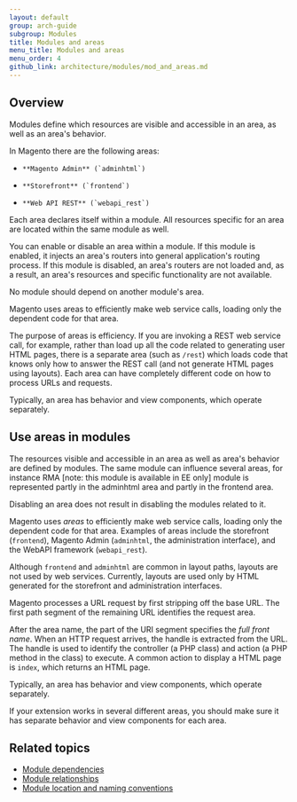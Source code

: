 ```yaml
---
layout: default
group: arch-guide
subgroup: Modules
title: Modules and areas
menu_title: Modules and areas
menu_order: 4
github_link: architecture/modules/mod_and_areas.md
---
```


<h2 id="m2arch-module-areas-overview"> Overview</h2>
Modules define which resources are visible and accessible in an area, as well as an area's behavior.

In Magento there are the following areas:

*     **Magento Admin** (`adminhtml`)
*     **Storefront** (`frontend`)
*     **Web API REST** (`webapi_rest`)


Each area declares itself within a module. All resources specific for an area are located within the same module as well.

You can enable or disable an area within a module. If this module is enabled, it injects an area's routers into general application's routing process. If this module is disabled, an area's routers are not loaded and, as a result, an area's resources and specific functionality are not available.

<div class="bs-callout bs-callout-warning" id="warning">
	<p>No module should  depend on another module's area.</p>
</div>

Magento uses areas to efficiently make web service calls, loading only the dependent code for that area. 

The purpose of areas is efficiency. If you are invoking a REST web service call, for example, rather than load up all the code related to generating user HTML pages, there is a separate area (such as `/rest`) which loads code that knows only how to answer the REST call (and not generate HTML pages using layouts). Each area can have completely different code on how to process URLs and requests.

Typically, an area has behavior and view components, which operate separately.

<h2 id="m2arch-module-using">Use areas in modules</h2>

The resources visible and accessible in an area as well as area's behavior are defined by modules. The same module can influence several areas, for instance RMA [note: this module is available in EE only] module is represented partly in the adminhtml area and partly in the frontend area.

<div class="bs-callout bs-callout-info" id="info">
  <p>Disabling an area does not result in disabling the modules related to it.</p>
</div>

Magento uses *areas* to efficiently make web service calls, loading only the dependent code for that area. Examples of areas include the storefront (`frontend`), Magento Admin (`adminhtml`, the administration interface), and the WebAPI framework (`webapi_rest`).

<div class="bs-callout bs-callout-info" id="info">
  <p>Although <code>frontend</code> and <code>adminhtml</code> are common in layout paths, layouts are not used by web services. Currently, layouts are used only by HTML generated for the storefront and administration interfaces.</p>
</div>

Magento processes a URL request by first stripping off the base URL. The first path segment of the remaining URL identifies the request area.

After the area name, the part of the URI segment specifies the *full front name*. When an HTTP request arrives, the handle is extracted from the URL. The handle is used to identify the controller (a PHP class) and action (a PHP method in the class) to execute. A common action to display a HTML page is `index`, which returns an HTML page.

Typically, an area has behavior and view components, which operate separately.

If your extension works in several different areas, you should make sure it has separate behavior and view components for each area.


<h2 id="m2arch-module-related"> Related topics</h2>

* <a href="{{ site.gdeurl }}architecture/modules/mod_depend.html">Module dependencies</a>
* <a href="{{ site.gdeurl }}architecture/modules/mod_relationships.html">Module relationships</a>
* <a href="{{ site.gdeurl }}architecture/modules/mod_conventions.html">Module location and naming conventions</a>



